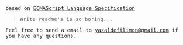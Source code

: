<samp>

based on [ECMAScript Language Specification](https://tc39.es/ecma262/#sec-intro)

> Write readme's is so boring...

Feel free to send a email to [yazaldefilimon@gmail.com](mailto:yazaldefilimon@gmail.com) if you have any questions.
